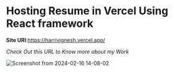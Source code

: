 # Hosting Resume in Vercel Using React framework

**Site URI**:https://harrivignesh.vercel.app/

*Check Out this URL to Know more about my Work*

![Screenshot from 2024-02-16 14-08-02](https://github.com/harivigneshG/Resume/assets/60092946/20bd567f-7a04-4776-b746-29d1bcda488e)
